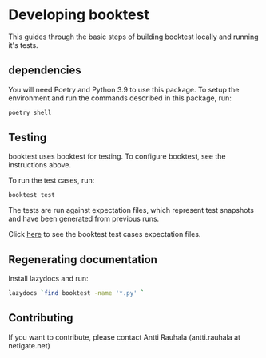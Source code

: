 # Developing booktest

This guides through the basic steps of building booktest locally and 
running it's tests.

## dependencies

You will need Poetry and Python 3.9 to use this package. To setup the environment
and run the commands described in this package, run:

```bash
poetry shell
```


## Testing

booktest uses booktest for testing. To configure booktest, see the instructions above.

To run the test cases, run:

```bash
booktest test
```

The tests are run against expectation files, which 
represent test snapshots and have been generated
from previous runs. 

Click [here](books/index.md) to see the booktest test cases
expectation files.

## Regenerating documentation

Install lazydocs and run:

```bash
lazydocs `find booktest -name '*.py' `
```

## Contributing

If you want to contribute, please contact Antti Rauhala (antti.rauhala at netigate.net)